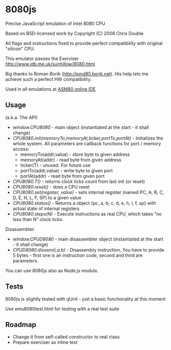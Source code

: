 8080js
======

Precise JavaScript emulation of Intel 8080 CPU

Based on BSD-licensed work by Copyright (C) 2008 Chris Double
 
All flags and instructions fixed to provide perfect compatibility 
with original "silicon" CPU.

This emulator passes the Exerciser http://www.idb.me.uk/sunhillow/8080.html

Big thanks to Roman Borik (http://pmd85.borik.net). His help lets me 
achieve such a perfect HW compatibility.

Used in all emulations at [ASM80 online IDE](http://www.asm80.com)

Usage
-----

(a.k.a. The API)

- *window.CPU8080* - main object (instantiated at the start - it shall change)
- *CPU8080.init(memoryTo,memoryAt,ticker,portTo,portAt)* - Initializes the whole system. All parameters are callback functions for port / memory access:
	- memoryTo(addr,value) - store byte to given address
	- memoryAt(addr) - read byte from given address
	- ticker(T) - unused. For future use
	- portTo(addr,value) - write byte to given port
	- portAt(addr) - read byte from given port
- *CPU8080.T()* - returns clock ticks count from last init (or reset)
- *CPU8080.reset()* - does a CPU reset
- *CPU8080.set(register, value)* - sets internal register (named PC, A, B, C, D, E, H, L, F, SP) to a given value 
- *CPU8080.status()* - Returns a object {pc, a, b, c, d, e, h, l, f, sp} with actual state of internal registers
- *CPU8080.steps(N)* - Execute instructions as real CPU, which takes "no less than N" clock ticks.

Disassembler:

- *window.CPUD8080* - main disassembler object (instantiated at the start - it shall change)
- *CPUD8080.disasm(i,a,b)* - Disassembly instruction. You have to provide 5 bytes - first one is an instruction code, second and third are parameters.

You can use 8080js also as Node.js module.

Tests
-----

8080js is slightly tested with qUnit - just a basic functionality at this moment

Use emu8080test.html for testing with a real test suite

Roadmap
-------

- Change it from self-called constructor to real class
- Prepare exerciser as inline test